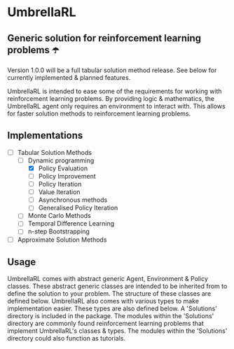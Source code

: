 # UmbrellaRL

## Generic solution for reinforcement learning problems ☂️

Version 1.0.0 will be a full tabular solution method release. See below for currently implemented & planned features.

UmbrellaRL is intended to ease some of the requirements for working with reinforcement learning problems. By providing logic & mathematics, the UmbrellaRL agent only requires an environment to interact with.
This allows for faster solution methods to reinforcement learning problems.

## Implementations

- [ ] Tabular Solution Methods
  - [ ] Dynamic programming
    - [x] Policy Evaluation
    - [ ] Policy Improvement
    - [ ] Policy Iteration
    - [ ] Value Iteration
    - [ ] Asynchronous methods
    - [ ] Generalised Policy Iteration
  - [ ] Monte Carlo Methods
  - [ ] Temporal Difference Learning
  - [ ] n-step Bootstrapping

- [ ] Approximate Solution Methods

## Usage

UmbrellaRL comes with abstract generic Agent, Environment & Policy classes. These abstract generic classes are intended to be inherited from to define the solution to your problem.
The structure of these classes are defined below. UmbrellaRL also comes with various types to make implementation easier. These types are also defined below.
A 'Solutions' directory is included in the package. The modules within the 'Solutions' directory are commonly found reinforcement learning problems that implement UmbrellaRL's classes & types.
The modules within the 'Solutions' directory could also function as tutorials.
